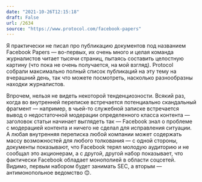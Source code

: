```yaml
---
date: "2021-10-26T12:15:18"
draft: False
url: /2634
source: "https://www.protocol.com/facebook-papers"
---
```


Я практически не писал про публикацию документов под названием Facebook Papers — во-первых, их очень много и целая команда журналистов читает тысячи страниц, пытаясь составить целостную картину (что пока не очень получается, на мой взгляд). Protocol собрали максимально полный список публикаций на эту тему на вчерашний день, так что можете посмотреть, насколько разнообразны находки журналистов.

Впрочем, нельзя не видеть некоторой тенденциозности. Всякий раз, когда во внутренней переписке встречается потенциально скандальный фрагмент — например, в чьей-то служебной записке встречается вывод о недостаточной модерации определенного класса контента — заголовок статьи начинает выглядеть так — Facebook знал о проблеме с модерацией контента и ничего не сделал для исправления ситуации. А любая внутренняя переписка любой компании может содержать массу возможностей для любого толкования — с одной стороны, документы показывают, что Facebook терял молодую аудиторию и не сообщал это акционерам, а с другой, другой набор показывает, что фактически Facebook обладает монополией в области соцсетей. Видимо, первым набором будет занимать SEC, а вторым — антимонопольное ведомство 😊.
